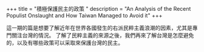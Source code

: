 +++
title = "積極保護民主的政策 "
description = "An Analysis of the Recent Populist Onslaught and How Taiwan Managed to Avoid it"
+++

這一期的篇是想要了解近年在世界各國發生的右派民粹主義浪潮的因素，尤其是專門關注台灣的情況。 了解了民粹主義的來源之後，我們再來了解台灣是怎麼避免的，以及有哪些政策可以采取來保護台灣的民主。